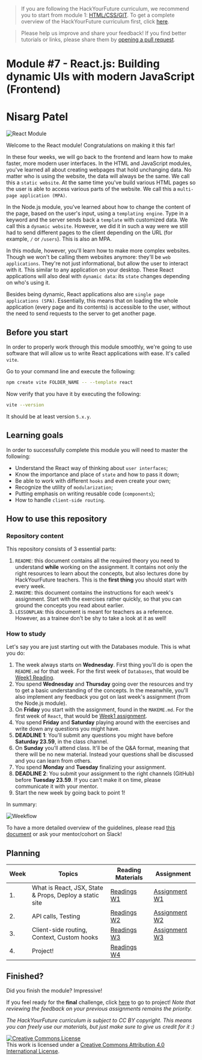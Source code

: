 > If you are following the HackYourFuture curriculum, we recommend you to start from module 1: [HTML/CSS/GIT](https://github.com/HackYourFuture/HTML-CSS). To get a complete overview of the HackYourFuture curriculum first, click [here](https://github.com/HackYourFuture/curriculum).

> Please help us improve and share your feedback! If you find better tutorials or links, please share them by [opening a pull request](https://github.com/HackYourFuture/React/pulls).

# Module #7 - React.js: Building dynamic UIs with modern JavaScript (Frontend)
# Nisarg Patel
![React Module](./assets/react.png)

Welcome to the React module! Congratulations on making it this far!

In these four weeks, we will go back to the frontend and learn how to make faster, more modern user interfaces. In the HTML and JavaScript modules, you've learned all about creating webpages that hold unchanging data. No matter who is using the website, the data will always be the same. We call this a `static website`. At the same time you've build various HTML pages so the user is able to access various parts of the website. We call this a `multi-page application (MPA)`.

In the Node.js module, you've learned about how to change the content of the page, based on the user's input, using a `templating engine`. Type in a keyword and the server sends back a `template` with customized data. We call this a `dynamic website`. However, we did it in such a way were we still had to send different pages to the client depending on the URL (for example, `/` or `/users`). This is also an MPA.

In this module, however, you'll learn how to make more complex websites. Though we won't be calling them websites anymore: they'll be `web applications`. They're not just informational, but allow the user to interact with it. This similar to any application on your desktop. These React applications will also deal with `dynamic data`: its `state` changes depending on who's using it.

Besides being dynamic, React applications also are `single page applications (SPA)`. Essentially, this means that on loading the whole application (every page and its contents) is accessible to the user, without the need to send requests to the server to get another page.

## Before you start

In order to properly work through this module smoothly, we're going to use software that will allow us to write React applications with ease. It's called `vite`.

Go to your command line and execute the following:

```bash
npm create vite FOLDER_NAME -- --template react
```

Now verify that you have it by executing the following:

```bash
vite --version
```

It should be at least version `5.x.y`.

## Learning goals

In order to successfully complete this module you will need to master the following:

- Understand the React way of thinking about `user interfaces`;
- Know the importance and place of `state` and how to pass it down;
- Be able to work with different `hooks` and even create your own;
- Recognize the utility of `modularization`;
- Putting emphasis on writing reusable code (`components`);
- How to handle `client-side routing`.

## How to use this repository

### Repository content

This repository consists of 3 essential parts:

1. `README`: this document contains all the required theory you need to understand **while** working on the assignment. It contains not only the right resources to learn about the concepts, but also lectures done by HackYourFuture teachers. This is the **first thing** you should start with every week.
2. `MAKEME`: this document contains the instructions for each week's assignment. Start with the exercises rather quickly, so that you can ground the concepts you read about earlier.
3. `LESSONPLAN`: this document is meant for teachers as a reference. However, as a trainee don't be shy to take a look at it as well!

### How to study

Let's say you are just starting out with the Databases module. This is what you do:

1. The week always starts on **Wednesday**. First thing you'll do is open the `README.md` for that week. For the first week of `Databases`, that would be [Week1 Reading](/Week1/README.md).
2. You spend **Wednesday** and **Thursday** going over the resources and try to get a basic understanding of the concepts. In the meanwhile, you'll also implement any feedback you got on last week's assignment (from the Node.js module).
3. On **Friday** you start with the assignment, found in the `MAKEME.md`. For the first week of `React`, that would be [Week1 assignment](/week1/MAKEME.md).
4. You spend **Friday** and **Saturday** playing around with the exercises and write down any questions you might have.
5. **DEADLINE 1**: You'll submit any questions you might have before **Saturday 23.59**, in the class channel.
6. On **Sunday** you'll attend class. It'll be of the Q&A format, meaning that there will be no new material. Instead your questions shall be discussed and you can learn from others.
7. You spend **Monday** and **Tuesday** finalizing your assignment.
8. **DEADLINE 2**: You submit your assignment to the right channels (GitHub) before **Tuesday 23.59**. If you can't make it on time, please communicate it with your mentor.
9. Start the new week by going back to point 1!

In summary:

![Weekflow](assets/weekflow.png)

To have a more detailed overview of the guidelines, please read [this document](https://docs.google.com/document/d/1JUaEbxMQTyljAPFsWIbbLwwvvIXZ0VCHmCCN8RaeVIc/edit?usp=sharing) or ask your mentor/cohort on Slack!

## Planning

| Week | Topics                                                  | Reading Materials                | Assignment                         |
| ---- | ------------------------------------------------------- | -------------------------------- | -------------------------------- |
| 1.   | What is React, JSX, State & Props, Deploy a static site | [Readings W1](./week1/README.md) | [Assignment W1](./week1/MAKEME.md) |
| 2.   | API calls, Testing                                      | [Readings W2](./week2/README.md) | [Assignment W2](./week2/MAKEME.md) |
| 3.   | Client-side routing, Context, Custom hooks              | [Readings W3](./week3/README.md) | [Assignment W3](./week3/MAKEME.md) |
| 4.   | Project!                                                | [Readings W4](./week4/README.md) |                                  |

## Finished?

Did you finish the module? Impressive!

If you feel ready for the **final** challenge, click [here](https://www.github.com/HackYourFuture/Project) to go to project! _Note that reviewing the feedback on your previous assignments remains the priority._

_The HackYourFuture curriculum is subject to CC BY copyright. This means you can freely use our materials, but just make sure to give us credit for it :)_

<a rel="license" href="http://creativecommons.org/licenses/by/4.0/"><img alt="Creative Commons License" style="border-width:0" src="https://i.creativecommons.org/l/by/4.0/88x31.png" /></a><br />This work is licensed under a <a rel="license" href="http://creativecommons.org/licenses/by/4.0/">Creative Commons Attribution 4.0 International License</a>.
